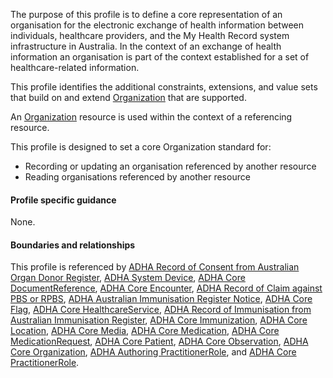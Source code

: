 The purpose of this profile is to define a core representation of an organisation for the electronic exchange of health information between individuals, healthcare providers, and the My Health Record system infrastructure in Australia.
In the context of an exchange of health information an organisation is part of the context established for a set of healthcare-related information.

This profile identifies the additional constraints, extensions, and value sets that build on and extend [Organization](http://hl7.org/fhir/R4/organization.html) that are supported. 

An [Organization](http://hl7.org/fhir/R4/organization.html) resource is used within the context of a referencing resource. 

This profile is designed to set a core Organization standard for:
* Recording or updating an organisation referenced by another resource
* Reading organisations referenced by another resource


#### Profile specific guidance
None.


#### Boundaries and relationships
This profile is referenced by 
[ADHA Record of Consent from Australian Organ Donor Register](StructureDefinition-dh-consent-aodr-1.html), 
[ADHA System Device](StructureDefinition-dh-device-system-1.html), 
[ADHA Core DocumentReference](StructureDefinition-dh-documentreference-core-1.html), 
[ADHA Core Encounter](StructureDefinition-dh-encounter-core-1.html), 
[ADHA Record of Claim against PBS or RPBS](StructureDefinition-dh-explanationofbenefit-medicare-pbs-1.html), 
[ADHA Australian Immunisation Register Notice](StructureDefinition-dh-flag-air-1.html), 
[ADHA Core Flag](StructureDefinition-dh-flag-core-1.html), 
[ADHA Core HealthcareService](StructureDefinition-dh-healthcareservice-core-1.html), 
[ADHA Record of Immunisation from Australian Immunisation Register](StructureDefinition-dh-immunization-air-1.html), 
[ADHA Core Immunization](StructureDefinition-dh-immunization-core-1.html), 
[ADHA Core Location](StructureDefinition-dh-location-core-1.html), 
[ADHA Core Media](StructureDefinition-dh-media-core-1.html), 
[ADHA Core Medication](StructureDefinition-dh-medication-core-1.html), 
[ADHA Core MedicationRequest](StructureDefinition-dh-medicationrequest-core-1.html), 
[ADHA Core Patient](StructureDefinition-dh-patient-core-1.html), 
[ADHA Core Observation](StructureDefinition-dh-observation-core-1.html), 
[ADHA Core Organization](StructureDefinition-dh-organization-core-1.html), 
[ADHA Authoring PractitionerRole](StructureDefinition-dh-practitionerrole-author-1.html), and
[ADHA Core PractitionerRole](StructureDefinition-dh-practitionerrole-core-1.html). 



 




